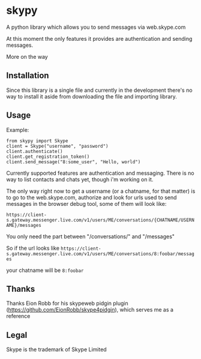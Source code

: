 # skypy
A python library which allows you to send messages via web.skype.com

At this moment the only features it provides are authentication and sending messages.

More on the way

## Installation
Since this library is a single file and currently in the development there's no way to install it aside from downloading the file and importing library.

## Usage

Example:
```
from skypy import Skype
client = Skype("username", "password")
client.authenticate()
client.get_registration_token()
client.send_message("8:some_user", "Hello, world")
```

Currently supported features are  authentication and messaging. There is no way to list contacts and chats yet, though i'm working on it.

The only way right now to get a username (or a chatname, for that matter) is to go to the web.skype.com, authorize and look for urls used to send messages in the browser debug tool, some of them will look like:

`https://client-s.gateway.messenger.live.com/v1/users/ME/conversations/{CHATNAME/USERNAME}/messages`


You only need the part between "/conversations/" and "/messages"

So if the url looks like `https://client-s.gateway.messenger.live.com/v1/users/ME/conversations/8:foobar/messages`

your chatname will be `8:foobar`
## Thanks
Thanks Eion Robb for his skypeweb pidgin plugin (https://github.com/EionRobb/skype4pidgin), which serves me as a reference

## Legal
Skype is the trademark of Skype Limited
